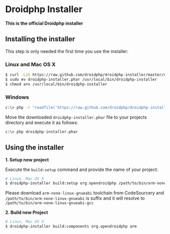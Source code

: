 Droidphp Installer
=================

**This is the official Droidphp installer**

Installing the installer
------------------------

This step is only needed the first time you use the installer:

### Linux and Mac OS X

```bash
$ curl -LsS https://raw.github.com/droidphp/droidphp-installer/master/droidphp-installer.phar > droidphp-installer.phar
$ sudo mv droidphp-installer.phar /usr/local/bin/droidphp-installer
$ chmod a+x /usr/local/bin/droidphp-installer
```

### Windows

```bash
c:\> php -r "readfile('https://raw.github.com/droidphp/droidphp-installer/master/droidphp-installer.phar');" > droidphp-installer.phar
```

Move the downloaded `droidphp-installer.phar` file to your projects directory and execute
it as follows:

```bash
c:\> php droidphp-installer.phar
```

Using the installer
-------------------

**1. Setup new project**

Execute the `build:setup` command and provide the name of your project:

```bash
# Linux, Mac OS X
$ droidphp-installer build:setup org.opendroidphp /path/to/bin/arm-none-linux-gnueabi

```
Please download `arm-none-linux-gnueabi` toolchain from CodeSourcery and `/path/to/bin/arm-none-linux-gnueabi` is suffix and it will resolve to `/path/to/bin/arm-none-linux-gnueabi-gcc`

**2. Build new Project**

```bash
# Linux, Mac OS X
$ droidphp-installer build:components org.opendroidphp arm

```